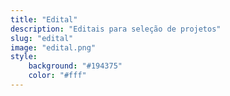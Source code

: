```yaml
---
title: "Edital"
description: "Editais para seleção de projetos"
slug: "edital"
image: "edital.png"
style:
    background: "#194375"
    color: "#fff"
---
```

